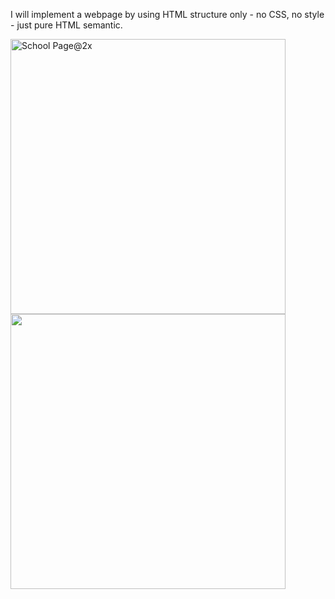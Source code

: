 I will implement a webpage by using HTML structure only - no CSS, no style - just pure HTML semantic.

<img width="440" alt="School Page@2x" src="https://github.com/hend-moustafa18/alx_html_css/assets/149154336/8108b04d-9566-4521-bf1b-3f0fc98c131c">

<img width="440"  src="https://i.ibb.co/RQnTW4K/97c8976d2ff5ff1871d7a0815b72773379df6acb.jpg">
